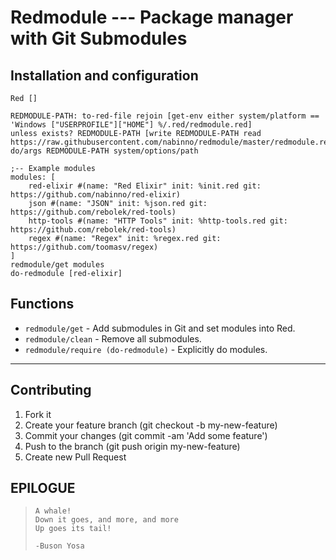 # Redmodule --- Package manager with Git Submodules
## Installation and configuration
```red:init.red
Red []

REDMODULE-PATH: to-red-file rejoin [get-env either system/platform == 'Windows ["USERPROFILE"]["HOME"] %/.red/redmodule.red]
unless exists? REDMODULE-PATH [write REDMODULE-PATH read https://raw.githubusercontent.com/nabinno/redmodule/master/redmodule.red]
do/args REDMODULE-PATH system/options/path

;-- Example modules
modules: [
    red-elixir #(name: "Red Elixir" init: %init.red git: https://github.com/nabinno/red-elixir)
    json #(name: "JSON" init: %json.red git: https://github.com/rebolek/red-tools)
    http-tools #(name: "HTTP Tools" init: %http-tools.red git: https://github.com/rebolek/red-tools)
    regex #(name: "Regex" init: %regex.red git: https://github.com/toomasv/regex)
]
redmodule/get modules
do-redmodule [red-elixir]
```

## Functions
- `redmodule/get` - Add submodules in Git and set modules into Red.
- `redmodule/clean` - Remove all submodules.
- `redmodule/require (do-redmodule)` - Explicitly do modules.

---

## Contributing
1. Fork it
2. Create your feature branch (git checkout -b my-new-feature)
3. Commit your changes (git commit -am 'Add some feature')
4. Push to the branch (git push origin my-new-feature)
5. Create new Pull Request

## EPILOGUE
>     A whale!
>     Down it goes, and more, and more
>     Up goes its tail!
>
>     -Buson Yosa
